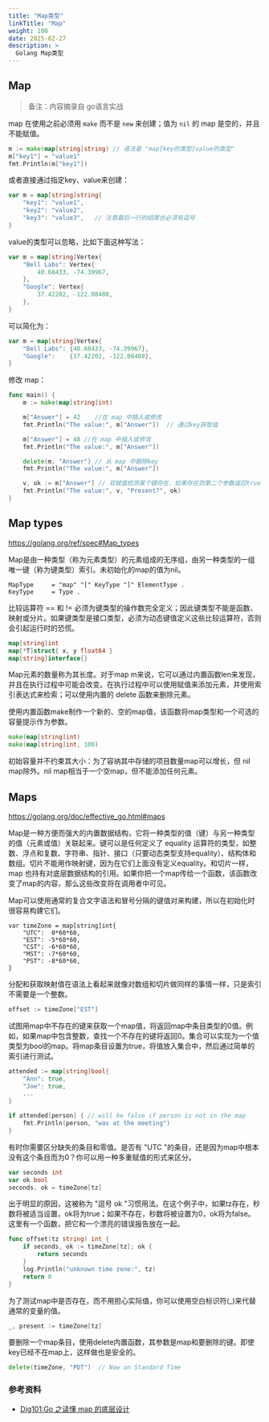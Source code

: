```yaml
---
title: "Map类型"
linkTitle: "Map"
weight: 100
date: 2025-02-27
description: >
  Golang Map类型
---
```


## Map

> 备注：内容摘录自 go语言实战

map 在使用之前必须用 `make` 而不是 `new` 来创建；值为 `nil` 的 map 是空的，并且不能赋值。

```go
m := make(map[string]string) // 语法是 "map[key的类型]value的类型"
m["key1"] = "value1"
fmt.Println(m["key1"])
```

或者直接通过指定key、value来创建：

```go
var m = map[string]string{
	"key1": "value1",
	"key2": "value2",
	"key3": "value3",	// 注意最后一行的结尾也必须有逗号
}
```

value的类型可以忽略，比如下面这种写法：

```go
var m = map[string]Vertex{
	"Bell Labs": Vertex{
		40.68433, -74.39967,
	},
	"Google": Vertex{
		37.42202, -122.08408,
	},
}

```

可以简化为：

```go
var m = map[string]Vertex{
	"Bell Labs": {40.68433, -74.39967},
	"Google":    {37.42202, -122.08408},
}
```

修改 map：

```go
func main() {
	m := make(map[string]int)

	m["Answer"] = 42	//在 map 中插入或修改
	fmt.Println("The value:", m["Answer"])  // 通过key获取值

	m["Answer"] = 48 //在 map 中插入或修改
	fmt.Println("The value:", m["Answer"])

	delete(m, "Answer") // 从 map 中删除key
	fmt.Println("The value:", m["Answer"])

	v, ok := m["Answer"] // 双赋值检测某个键存在，如果存在则第二个参数返回true
	fmt.Println("The value:", v, "Present?", ok)
}
```

## Map types

https://golang.org/ref/spec#Map_types

Map是由一种类型（称为元素类型）的元素组成的无序组，由另一种类型的一组唯一键（称为键类型）索引。未初始化的map的值为nil。

```
MapType     = "map" "[" KeyType "]" ElementType .
KeyType     = Type .
```

比较运算符 == 和 != 必须为键类型的操作数完全定义；因此键类型不能是函数、映射或分片。如果键类型是接口类型，必须为动态键值定义这些比较运算符，否则会引起运行时的恐慌。

```go
map[string]int
map[*T]struct{ x, y float64 }
map[string]interface{}
```

Map元素的数量称为其长度。对于map m来说，它可以通过内置函数len来发现，并且在执行过程中可能会改变。在执行过程中可以使用赋值来添加元素，并使用索引表达式来检索；可以使用内置的 delete 函数来删除元素。

使用内置函数make制作一个新的、空的map值，该函数将map类型和一个可选的容量提示作为参数。

```go
make(map[string]int)
make(map[string]int, 100)
```

初始容量并不约束其大小：为了容纳其中存储的项目数量map可以增长，但 nil map除外。nil map相当于一个空map，但不能添加任何元素。

## Maps

https://golang.org/doc/effective_go.html#maps

Map是一种方便而强大的内置数据结构，它将一种类型的值（键）与另一种类型的值（元素或值）关联起来。键可以是任何定义了 equality 运算符的类型，如整数、浮点和复数、字符串、指针、接口（只要动态类型支持equality）、结构体和数组。切片不能用作映射键，因为在它们上面没有定义equality。和切片一样，map 也持有对底层数据结构的引用。如果你把一个map传给一个函数，该函数改变了map的内容，那么这些改变将在调用者中可见。

Map可以使用通常的复合文字语法和冒号分隔的键值对来构建，所以在初始化时很容易构建它们。

```
var timeZone = map[string]int{
    "UTC":  0*60*60,
    "EST": -5*60*60,
    "CST": -6*60*60,
    "MST": -7*60*60,
    "PST": -8*60*60,
}
```

分配和获取映射值在语法上看起来就像对数组和切片做同样的事情一样，只是索引不需要是一个整数。

```go
offset := timeZone["EST"]
```

试图用map中不存在的键来获取一个map值，将返回map中条目类型的0值。例如，如果map中包含整数，查找一个不存在的键将返回0。集合可以实现为一个值类型为bool的map。将map条目设置为true，将值放入集合中，然后通过简单的索引进行测试。

```go
attended := map[string]bool{
    "Ann": true,
    "Joe": true,
    ...
}

if attended[person] { // will be false if person is not in the map
    fmt.Println(person, "was at the meeting")
}
```

有时你需要区分缺失的条目和零值。是否有 "UTC "的条目，还是因为map中根本没有这个条目而为0？你可以用一种多重赋值的形式来区分。

```go
var seconds int
var ok bool
seconds, ok = timeZone[tz]
```

出于明显的原因，这被称为 "逗号 ok "习惯用法。在这个例子中，如果tz存在，秒数将被适当设置，ok将为true；如果不存在，秒数将被设置为0，ok将为false。这里有一个函数，把它和一个漂亮的错误报告放在一起。

```go
func offset(tz string) int {
    if seconds, ok := timeZone[tz]; ok {
        return seconds
    }
    log.Println("unknown time zone:", tz)
    return 0
}
```

为了测试map中是否存在，而不用担心实际值，你可以使用空白标识符(_)来代替通常的变量的值。

```go
_, present := timeZone[tz]
```

要删除一个map条目，使用delete内置函数，其参数是map和要删除的键。即使key已经不在map上，这样做也是安全的。

```go
delete(timeZone, "PDT")  // Now on Standard Time
```

### 参考资料

- [Dig101:Go 之读懂 map 的底层设计](https://gocn.vip/topics/9594)
